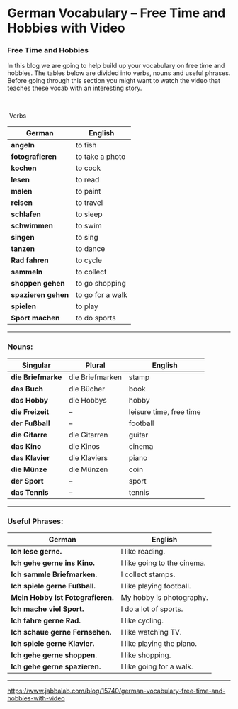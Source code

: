 # German Vocabulary – Free Time and Hobbies with Video

### Free Time and Hobbies

In this blog we are going to help build up your vocabulary on free time and hobbies. The tables below are divided into verbs, nouns and useful phrases. Before going through this section you might want to watch the video that teaches these vocab with an interesting story.

 

 Verbs

| German              | English          |
| ------------------- | ---------------- |
| **angeln**          | to fish          |
| **fotografieren**   | to take a photo  |
| **kochen**          | to cook          |
| **lesen**           | to read          |
| **malen**           | to paint         |
| **reisen**          | to travel        |
| **schlafen**        | to sleep         |
| **schwimmen**       | to swim          |
| **singen**          | to sing          |
| **tanzen**          | to dance         |
| **Rad fahren**      | to cycle         |
| **sammeln**         | to collect       |
| **shoppen gehen**   | to go shopping   |
| **spazieren gehen** | to go for a walk |
| **spielen**         | to play          |
| **Sport machen**    | to do sports     |

------

### Nouns:

| Singular           | Plural          | English                 |
| ------------------ | --------------- | ----------------------- |
| **die Briefmarke** | die Briefmarken | stamp                   |
| **das Buch**       | die Bücher      | book                    |
| **das Hobby**      | die Hobbys      | hobby                   |
| **die Freizeit**   | –               | leisure time, free time |
| **der Fußball**    | –               | football                |
| **die Gitarre**    | die Gitarren    | guitar                  |
| **das Kino**       | die Kinos       | cinema                  |
| **das Klavier**    | die Klaviers    | piano                   |
| **die Münze**      | die Münzen      | coin                    |
| **der Sport**      | –               | sport                   |
| **das Tennis**     | –               | tennis                  |

------

### Useful Phrases:

| German                            | English                     |
| --------------------------------- | --------------------------- |
| **Ich lese gerne.**               | I like reading.             |
| **Ich gehe gerne ins Kino.**      | I like going to the cinema. |
| **Ich sammle Briefmarken.**       | I collect stamps.           |
| **Ich spiele gerne Fußball.**     | I like playing football.    |
| **Mein Hobby ist Fotografieren.** | My hobby is photography.    |
| **Ich mache viel Sport.**         | I do a lot of sports.       |
| **Ich fahre gerne Rad.**          | I like cycling.             |
| **Ich schaue gerne Fernsehen.**   | I like watching TV.         |
| **Ich spiele gerne Klavier.**     | I like playing the piano.   |
| **Ich gehe gerne shoppen.**       | I like shopping.            |
| **Ich gehe gerne spazieren.**     | I like going for a walk.    |

------



https://www.jabbalab.com/blog/15740/german-vocabulary-free-time-and-hobbies-with-video
